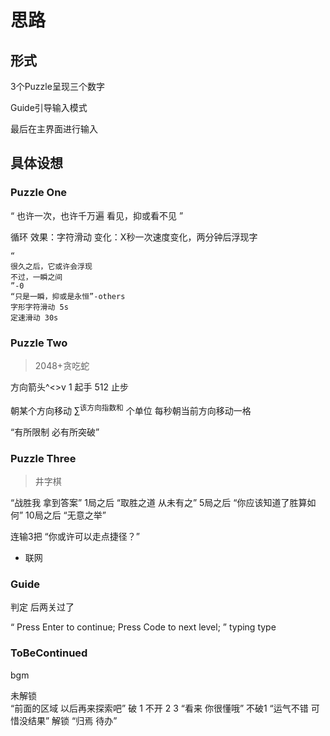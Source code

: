 # 思路

## 形式

3个Puzzle呈现三个数字

Guide引导输入模式

最后在主界面进行输入

## 具体设想

### Puzzle One

“
也许一次，也许千万遍
看见，抑或看不见
”

循环
    效果：字符滑动
    变化：X秒一次速度变化，两分钟后浮现字

    “
    很久之后，它或许会浮现
    不过，一瞬之间
    ”-0
    “只是一瞬，抑或是永恒”-others
    字形字符滑动 5s
    定速滑动 30s

### Puzzle Two

> 2048+贪吃蛇

方向箭头^<>v 1 起手
512 止步

朝某个方向移动 $\sum^{\text{该方向指数和}}$ 个单位
每秒朝当前方向移动一格

“有所限制 必有所突破”



### Puzzle Three

> 井字棋

“战胜我 拿到答案”
1局之后
“取胜之道 从未有之”
5局之后
“你应该知道了胜算如何”
10局之后
“无意之举”

连输3把
“你或许可以走点捷径？”
+ 联网

### Guide
判定 后两关过了

“
Press Enter to continue;
Press Code to next level;
”
typing type

### ToBeContinued

bgm

未解锁  
    “前面的区域 以后再来探索吧”
破 1 不开 2 3
    “看来 你很懂哦”
不破1
    “运气不错 可惜没结果”
解锁
    “归焉 待办”